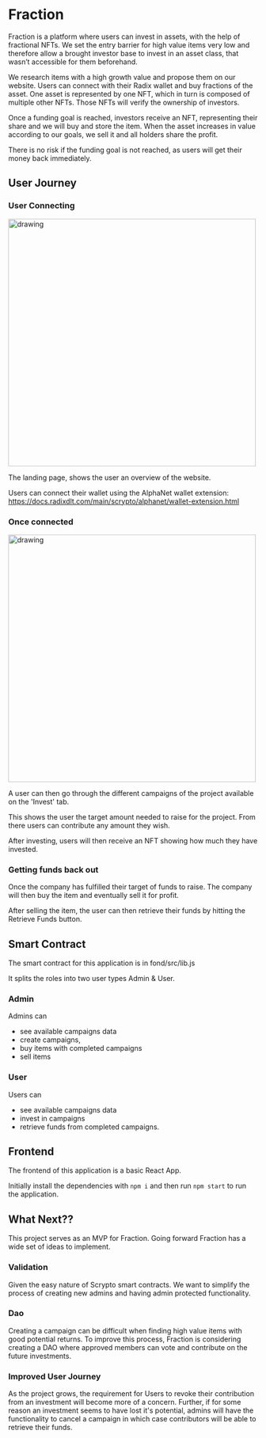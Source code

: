 # Fraction

Fraction is a platform where users can invest in assets, with the help of fractional NFTs. We set the entry barrier for high value items very low and therefore allow a brought investor base to invest in an asset class, that wasn’t accessible for them beforehand.

 We research items with a high growth value and propose them on our website. Users can connect with their Radix wallet and buy fractions of the asset. One asset is represented by one NFT, which in turn is composed of multiple other NFTs. Those NFTs will verify the ownership of investors. 
 
 Once a funding goal is reached, investors receive an NFT, representing their share and we will buy and store the item. When the asset increases in value according to our goals, we sell it and all holders share the profit. 
 
 There is no risk if the funding goal is not reached, as users will get their money back immediately. 

## User Journey

### User Connecting

<img src="https://github.com/J-Son89/scrypto-challenges/blob/main/6-nfts-for-financial-applications/fond/app/images/landingPage.png" alt="drawing" width="500"/>

The landing page, shows the user an overview of the website.

Users can connect their wallet using the AlphaNet wallet extension:
https://docs.radixdlt.com/main/scrypto/alphanet/wallet-extension.html


### Once connected

<img src="https://github.com/J-Son89/scrypto-challenges/blob/main/6-nfts-for-financial-applications/fond/app/images/investPage.png" alt="drawing" width="500"/>

A user can then go through the different campaigns of the project available on the 'Invest' tab.

This shows the user the target amount needed to raise for the project.
From there users can contribute any amount they wish.

After investing, users will then receive an NFT showing how much they have invested. 

### Getting funds back out

Once the company has fulfilled their target of funds to raise. The company will then buy the item and eventually sell it for profit.

After selling the item, the user can then retrieve their funds by hitting the Retrieve Funds button.

## Smart Contract
The smart contract for this application is in fond/src/lib.js

It splits the roles into two user types Admin & User.

### Admin
Admins can
- see available campaigns data
- create campaigns,
- buy items with completed campaigns
- sell items 

### User
Users can
- see available campaigns data
- invest in campaigns 
- retrieve funds from completed campaigns.
## Frontend
The frontend of this application is a basic React App.

Initially install the dependencies with `npm i` and then run `npm start` to run the application.

## What Next??
This project serves as an MVP for Fraction. Going forward Fraction has a wide set of ideas to implement.

### Validation
Given the easy nature of Scrypto smart contracts. We want to simplify the process of creating new admins and having admin protected functionality.

### Dao
Creating a campaign can be difficult when finding high value items with good potential returns. To improve this process, Fraction is considering creating a DAO where approved members can vote and contribute on the future investments.

### Improved User Journey
As the project grows, the requirement for Users to revoke their contribution from an investment will become more of a concern.
Further, if for some reason an investment seems to have lost it's potential, admins will have the functionality to cancel a campaign in which case contributors will be able to retrieve their funds.


